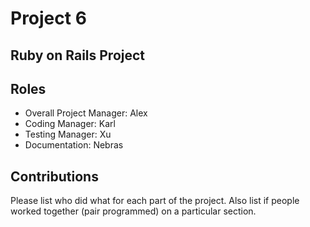 # Project 6
## Ruby on Rails Project

## Roles
* Overall Project Manager: Alex
* Coding Manager: Karl
* Testing Manager: Xu
* Documentation: Nebras

## Contributions
Please list who did what for each part of the project.
Also list if people worked together (pair programmed) on a particular section.
